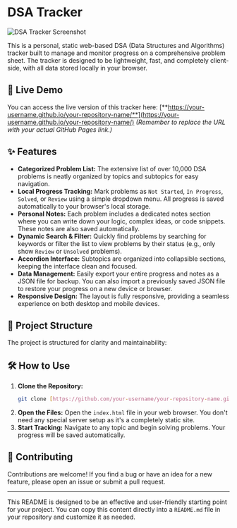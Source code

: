 # DSA Tracker

![DSA Tracker Screenshot](https://i.ibb.co/6FwK4V9/DSA-Tracker-Screenshot.png)

This is a personal, static web-based DSA (Data Structures and Algorithms) tracker built to manage and monitor progress on a comprehensive problem sheet. The tracker is designed to be lightweight, fast, and completely client-side, with all data stored locally in your browser.

## 🚀 Live Demo
You can access the live version of this tracker here:
[**https://your-username.github.io/your-repository-name/**](https://your-username.github.io/your-repository-name/)
*(Remember to replace the URL with your actual GitHub Pages link.)*

## ✨ Features

-   **Categorized Problem List:** The extensive list of over 10,000 DSA problems is neatly organized by topics and subtopics for easy navigation.
-   **Local Progress Tracking:** Mark problems as `Not Started`, `In Progress`, `Solved`, or `Review` using a simple dropdown menu. All progress is saved automatically to your browser's local storage.
-   **Personal Notes:** Each problem includes a dedicated notes section where you can write down your logic, complex ideas, or code snippets. These notes are also saved automatically.
-   **Dynamic Search & Filter:** Quickly find problems by searching for keywords or filter the list to view problems by their status (e.g., only show `Review` or `Unsolved` problems).
-   **Accordion Interface:** Subtopics are organized into collapsible sections, keeping the interface clean and focused.
-   **Data Management:** Easily export your entire progress and notes as a JSON file for backup. You can also import a previously saved JSON file to restore your progress on a new device or browser.
-   **Responsive Design:** The layout is fully responsive, providing a seamless experience on both desktop and mobile devices.

## 📁 Project Structure

The project is structured for clarity and maintainability:

## 🛠️ How to Use

1.  **Clone the Repository:**
    ```bash
    git clone [https://github.com/your-username/your-repository-name.git](https://github.com/your-username/your-repository-name.git)
    ```
2.  **Open the Files:** Open the `index.html` file in your web browser. You don't need any special server setup as it's a completely static site.
3.  **Start Tracking:** Navigate to any topic and begin solving problems. Your progress will be saved automatically.

## 🤝 Contributing

Contributions are welcome! If you find a bug or have an idea for a new feature, please open an issue or submit a pull request.


---

This README is designed to be an effective and user-friendly starting point for your project. You can copy this content directly into a `README.md` file in your repository and customize it as needed.
